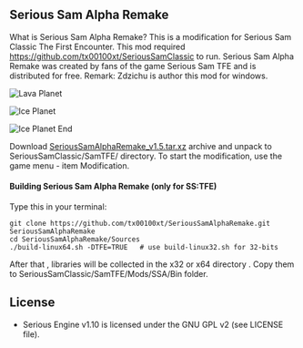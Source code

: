 ## Serious Sam Alpha Remake

What is Serious Sam Alpha Remake?
This is a modification for Serious Sam Classic The First Encounter. 
This mod required https://github.com/tx00100xt/SeriousSamClassic to run.
Serious Sam Alpha Remake was created by fans of the game Serious Sam TFE and is distributed for free.
Remark:  Zdzichu is author this mod for windows.

![Lava Planet](https://raw.githubusercontent.com/tx00100xt/SeriousSamAlphaRemake/main/Images/alpharemake_1.png)

![Ice Planet](https://raw.githubusercontent.com/tx00100xt/SeriousSamAlphaRemake/main/Images/alpharemake_2.png)

![Ice Planet End](https://raw.githubusercontent.com/tx00100xt/SeriousSamAlphaRemake/main/Images/alpharemake_3.png)

Download [SeriousSamAlphaRemake_v1.5.tar.xz] archive and unpack to  SeriousSamClassic/SamTFE/ directory.
To start the modification, use the game menu - item Modification.

#### Building Serious Sam Alpha Remake (only for SS:TFE)

Type this in your terminal:

```
git clone https://github.com/tx00100xt/SeriousSamAlphaRemake.git SeriousSamAlphaRemake
cd SeriousSamAlphaRemake/Sources
./build-linux64.sh -DTFE=TRUE	# use build-linux32.sh for 32-bits
```
After that , libraries will be collected in the x32 or x64 directory . Copy them to SeriousSamClassic/SamTFE/Mods/SSA/Bin folder.

License
-------

* Serious Engine v1.10 is licensed under the GNU GPL v2 (see LICENSE file).


[SeriousSamAlphaRemake_v1.5.tar.xz]: https://drive.google.com/file/d/1NP5aDWstRgQajggI_VZ2VTPx4Gpt7qyA/view?usp=sharing "Serious Sam Classic SSA Mod"
